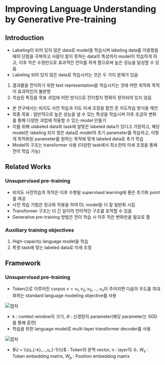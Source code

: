 # Improving Language Understanding by Generative Pre-training

## Introduction
- Labeling이 되어 있지 않은 data로 model을 학습시켜 labeling data를 이용했을 때의 단점을 극복하고 사람이 알지 못하는 data의 특성까지 model이 학습하게 하고, 이후 작은 수정만으로 효과적인 전이를 하게 함으로써 높은 성능을 달성할 수 있음 
- Labeling 되어 있지 않은 data로 학습시키는 것은 두 가지 문제가 있음
1. 결과물을 전이하기 위한 text representation을 학습시키는 것에 어떤 최적화 목적이 효과적인지 불분명
2. 학습된 특징을 목표 과업에 어떤 방식으로 전이할지 명확히 정의되어 있지 않음

- 본 연구에서는 비지도 사전 학습과 지도 미세 조정을 합친 준 지도학습 방식을 제안
- 최종 목표 : 일반적으로 높은 성능을 낼 수 있는 특성을 학습시켜 이후 조금의 변화를 통해 다양한 과업에 적용할 수 있는 model 만들기
- 이를 위해 ulabeled data와 task에 알맞은 labeled data가 있다고 가정하고, 해당 model은 labeling 되지 않은 data로 model의 초기 parameter를 학습하고, 이렇게 최적화된 parameter를 원하는 목적에 맞게 labeled data로 추가 학습
- Model의 구조는 transformer 사용 (다양한 task에서 최소한의 미세 조정을 통해 전이 학습 가능)

## Related Works

### Unsupervised pre-training
- 비지도 사전학습의 목적은 이후 수행될 supervised learning에 좋은 초기화 point를 제공
- 사전 학습 기법은 정규화 작용을 하여 DL model을 더 잘 일반화 시킴
- Transformer 구조는 더 긴 길이의 언어적인 구조를 포착할 수 있음
- Generative pre-training 방법은 전이 학습 시 아주 작은 변화만을 필요로 함

### Auxiliary training objectives

1. High-capacity language model을 학습
2. 특정 task에 맞는 labeled data로 미세 조정

## Framework

### Unsupervised pre-training
- Token으로 이루어진 corpus $v={v_1, v_2, v_3,...,v_n}$이 주어지면 다음의 우도를 최대화하는 standard language modeling objective를 사용

![캡처](https://user-images.githubusercontent.com/80622859/193550418-2f059dba-e204-43ee-8c69-16d4925b3eef.PNG)

- k : context window의 크기, $\Theta$ : 신경망의 parameter(해당 parameter는 SGD를 통해 훈련)
- 학습을 위한 language model로 multi-layer transformer decoder를 사용

![캡처](https://user-images.githubusercontent.com/80622859/193550770-9095a0dd-22ed-4b72-9dba-200979f34111.PNG)

- $U = \\{u_{-k},...,u_{-1}\\}$ : Token의 문맥 vector, n : layer의 수, $W_e$ : Token embedding matrix, $W_p$ : Position embedding matrix

### 


